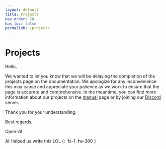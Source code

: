 ```yaml
---
layout: default
title: Projects
nav_order: 20
has_toc: false
permalink: /projects
---
```


# Projects

Hello,

We wanted to let you know that we will be delaying the completion of the projects page on the documentation. We apologize for any inconvenience this may cause and appreciate your patience as we work to ensure that the page is accurate and comprehensive. In the meantime, you can find more information about our projects on the [manual](/manual/build) page or by joining our [<i class="bi bi-discord"></i> Discord](https://discord.gg/zerog) server.

Thank you for your understanding.

Best regards,

Open-AI

AI Helped us write this LOL
{: .fs-1 .fw-300 }
